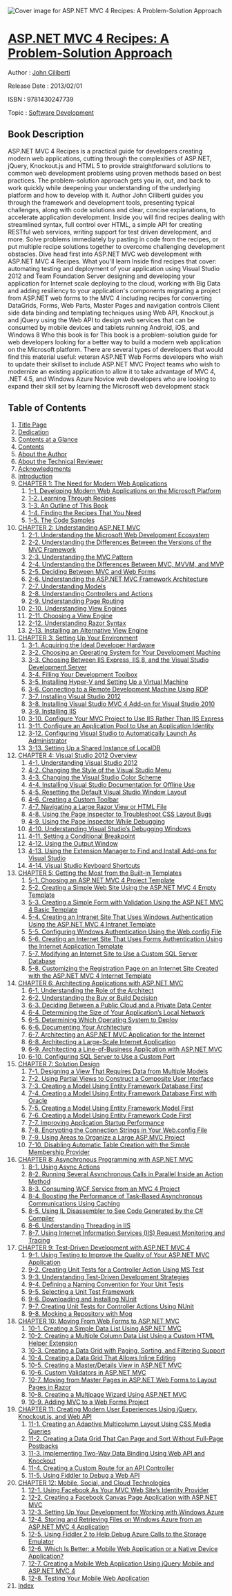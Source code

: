 ![Cover image for ASP.NET MVC 4 Recipes: A Problem-Solution Approach](https://imgdetail.ebookreading.net/cover/cover/software_development/EB9781430247739.jpg)

[ASP.NET MVC 4 Recipes: A Problem-Solution Approach](https://ebookreading.net/view/book/ASP.NET+MVC+4+Recipes%3A+A+Problem-Solution+Approach-EB9781430247739_1.html "ASP.NET MVC 4 Recipes: A Problem-Solution Approach")
====================================================================================================================

Author : [John Ciliberti](https://ebookreading.net/search/author/John+Ciliberti)

Release Date : 2013/02/01

ISBN : 9781430247739

Topic : [Software Development](https://ebookreading.net/search/category/software-development)

Book Description
-----------------

ASP.NET MVC 4 Recipes is a practical guide for developers creating modern web applications, cutting through the complexities of ASP.NET, jQuery, Knockout.js and HTML 5 to provide straightforward solutions to common web development problems using proven methods based on best practices. The problem-solution approach gets you in, out, and back to work quickly while deepening your understanding of the underlying platform and how to develop with it.
Author John Ciliberti guides you through the framework and development tools, presenting typical challenges, along with code solutions and clear, concise explanations, to accelerate application development. Inside you will find recipes dealing with streamlined syntax, full control over HTML, a simple API for creating RESTful web services, writing support for test driven development, and more. Solve problems immediately by pasting in code from the recipes, or put multiple recipe solutions together to overcome challenging development obstacles.
Dive head first into ASP.NET MVC web development with ASP.NET MVC 4 Recipes.
What you'll learn
Inside find recipes that cover:
automating testing and deployment of your application using Visual Studio 2012 and Team Foundation Server
designing and developing your application for Internet scale
deploying to the cloud, working with Big Data and adding resiliency to your application's components
migrating a project from ASP.NET web forms to the MVC 4 including recipes for converting DataGrids, Forms, Web Parts, Master Pages and navigation controls
Client side data binding and templating  techniques using Web API, Knockout.js and jQuery
using the Web API to design web services that can be consumed by mobile devices and tablets running Android, iOS, and Windows 8
Who this book is for
This book is a problem-solution guide for web developers looking for a better way to build a modern web application on the Microsoft platform.
There are several types of developers that would find this material useful:
veteran ASP.NET Web Forms developers who wish to update their skillset to include ASP.NET MVC
Project teams who wish to modernize an existing application to allow it to take advantage of MVC 4, .NET 4.5, and Windows Azure
Novice web developers who are looking to expand their skill set by learning the Microsoft web development stack
              
Table of Contents
-----------------

1. [Title Page](https://ebookreading.net/view/book/ASP.NET+MVC+4+Recipes%3A+A+Problem-Solution+Approach-EB9781430247739_2.html)
1. [Dedication](https://ebookreading.net/view/book/ASP.NET+MVC+4+Recipes%3A+A+Problem-Solution+Approach-EB9781430247739_4.html)
1. [Contents at a Glance](https://ebookreading.net/view/book/ASP.NET+MVC+4+Recipes%3A+A+Problem-Solution+Approach-EB9781430247739_5.html)
1. [Contents](https://ebookreading.net/view/book/ASP.NET+MVC+4+Recipes%3A+A+Problem-Solution+Approach-EB9781430247739_6.html)
1. [About the Author](https://ebookreading.net/view/book/ASP.NET+MVC+4+Recipes%3A+A+Problem-Solution+Approach-EB9781430247739_7.html)
1. [About the Technical Reviewer](https://ebookreading.net/view/book/ASP.NET+MVC+4+Recipes%3A+A+Problem-Solution+Approach-EB9781430247739_8.html)
1. [Acknowledgments](https://ebookreading.net/view/book/ASP.NET+MVC+4+Recipes%3A+A+Problem-Solution+Approach-EB9781430247739_9.html)
1. [Introduction](https://ebookreading.net/view/book/ASP.NET+MVC+4+Recipes%3A+A+Problem-Solution+Approach-EB9781430247739_10.html)
1. [CHAPTER 1: The Need for Modern Web Applications](https://ebookreading.net/view/book/ASP.NET+MVC+4+Recipes%3A+A+Problem-Solution+Approach-EB9781430247739_11.html)
    1. [1-1. Developing Modern Web Applications on the Microsoft Platform](https://ebookreading.net/view/book/ASP.NET+MVC+4+Recipes%3A+A+Problem-Solution+Approach-EB9781430247739_11.html#Sec1)
    1. [1-2. Learning Through Recipes](https://ebookreading.net/view/book/ASP.NET+MVC+4+Recipes%3A+A+Problem-Solution+Approach-EB9781430247739_11.html#Sec3)
    1. [1-3. An Outline of This Book](https://ebookreading.net/view/book/ASP.NET+MVC+4+Recipes%3A+A+Problem-Solution+Approach-EB9781430247739_11.html#Sec4)
    1. [1-4. Finding the Recipes That You Need](https://ebookreading.net/view/book/ASP.NET+MVC+4+Recipes%3A+A+Problem-Solution+Approach-EB9781430247739_11.html#Sec16)
    1. [1-5. The Code Samples](https://ebookreading.net/view/book/ASP.NET+MVC+4+Recipes%3A+A+Problem-Solution+Approach-EB9781430247739_11.html#Sec22)
1. [CHAPTER 2: Understanding ASP.NET MVC](https://ebookreading.net/view/book/ASP.NET+MVC+4+Recipes%3A+A+Problem-Solution+Approach-EB9781430247739_12.html)
    1. [2-1. Understanding the Microsoft Web Development Ecosystem](https://ebookreading.net/view/book/ASP.NET+MVC+4+Recipes%3A+A+Problem-Solution+Approach-EB9781430247739_12.html#Sec1)
    1. [2-2. Understanding the Differences Between the Versions of the MVC Framework](https://ebookreading.net/view/book/ASP.NET+MVC+4+Recipes%3A+A+Problem-Solution+Approach-EB9781430247739_12.html#Sec14)
    1. [2-3. Understanding the MVC Pattern](https://ebookreading.net/view/book/ASP.NET+MVC+4+Recipes%3A+A+Problem-Solution+Approach-EB9781430247739_12.html#Sec18)
    1. [2-4. Understanding the Differences Between MVC, MVVM, and MVP](https://ebookreading.net/view/book/ASP.NET+MVC+4+Recipes%3A+A+Problem-Solution+Approach-EB9781430247739_12.html#Sec26)
    1. [2-5. Deciding Between MVC and Web Forms](https://ebookreading.net/view/book/ASP.NET+MVC+4+Recipes%3A+A+Problem-Solution+Approach-EB9781430247739_12.html#Sec30)
    1. [2-6. Understanding the ASP.NET MVC Framework Architecture](https://ebookreading.net/view/book/ASP.NET+MVC+4+Recipes%3A+A+Problem-Solution+Approach-EB9781430247739_12.html#Sec38)
    1. [2-7. Understanding Models](https://ebookreading.net/view/book/ASP.NET+MVC+4+Recipes%3A+A+Problem-Solution+Approach-EB9781430247739_12.html#Sec42)
    1. [2-8. Understanding Controllers and Actions](https://ebookreading.net/view/book/ASP.NET+MVC+4+Recipes%3A+A+Problem-Solution+Approach-EB9781430247739_12.html#Sec49)
    1. [2-9. Understanding Page Routing](https://ebookreading.net/view/book/ASP.NET+MVC+4+Recipes%3A+A+Problem-Solution+Approach-EB9781430247739_12.html#Sec53)
    1. [2-10. Understanding View Engines](https://ebookreading.net/view/book/ASP.NET+MVC+4+Recipes%3A+A+Problem-Solution+Approach-EB9781430247739_12.html#Sec57)
    1. [2-11. Choosing a View Engine](https://ebookreading.net/view/book/ASP.NET+MVC+4+Recipes%3A+A+Problem-Solution+Approach-EB9781430247739_12.html#Sec61)
    1. [2-12. Understanding Razor Syntax](https://ebookreading.net/view/book/ASP.NET+MVC+4+Recipes%3A+A+Problem-Solution+Approach-EB9781430247739_12.html#Sec70)
    1. [2-13. Installing an Alternative View Engine](https://ebookreading.net/view/book/ASP.NET+MVC+4+Recipes%3A+A+Problem-Solution+Approach-EB9781430247739_12.html#Sec82)
1. [CHAPTER 3: Setting Up Your Environment](https://ebookreading.net/view/book/ASP.NET+MVC+4+Recipes%3A+A+Problem-Solution+Approach-EB9781430247739_13.html)
    1. [3-1. Acquiring the Ideal Developer Hardware](https://ebookreading.net/view/book/ASP.NET+MVC+4+Recipes%3A+A+Problem-Solution+Approach-EB9781430247739_13.html#Sec1)
    1. [3-2. Choosing an Operating System for Your Development Machine](https://ebookreading.net/view/book/ASP.NET+MVC+4+Recipes%3A+A+Problem-Solution+Approach-EB9781430247739_13.html#Sec10)
    1. [3-3. Choosing Between IIS Express, IIS 8, and the Visual Studio Development Server](https://ebookreading.net/view/book/ASP.NET+MVC+4+Recipes%3A+A+Problem-Solution+Approach-EB9781430247739_13.html#Sec14)
    1. [3-4. Filling Your Development Toolbox](https://ebookreading.net/view/book/ASP.NET+MVC+4+Recipes%3A+A+Problem-Solution+Approach-EB9781430247739_13.html#Sec18)
    1. [3-5. Installing Hyper-V and Setting Up a Virtual Machine](https://ebookreading.net/view/book/ASP.NET+MVC+4+Recipes%3A+A+Problem-Solution+Approach-EB9781430247739_13.html#Sec21)
    1. [3-6. Connecting to a Remote Development Machine Using RDP](https://ebookreading.net/view/book/ASP.NET+MVC+4+Recipes%3A+A+Problem-Solution+Approach-EB9781430247739_13.html#Sec28)
    1. [3-7. Installing Visual Studio 2012](https://ebookreading.net/view/book/ASP.NET+MVC+4+Recipes%3A+A+Problem-Solution+Approach-EB9781430247739_13.html#Sec32)
    1. [3-8. Installing Visual Studio MVC 4 Add-on for Visual Studio 2010](https://ebookreading.net/view/book/ASP.NET+MVC+4+Recipes%3A+A+Problem-Solution+Approach-EB9781430247739_13.html#Sec39)
    1. [3-9. Installing IIS](https://ebookreading.net/view/book/ASP.NET+MVC+4+Recipes%3A+A+Problem-Solution+Approach-EB9781430247739_13.html#Sec43)
    1. [3-10. Configure Your MVC Project to Use IIS Rather Than IIS Express](https://ebookreading.net/view/book/ASP.NET+MVC+4+Recipes%3A+A+Problem-Solution+Approach-EB9781430247739_13.html#Sec49)
    1. [3-11. Configure an Application Pool to Use an Application Identity](https://ebookreading.net/view/book/ASP.NET+MVC+4+Recipes%3A+A+Problem-Solution+Approach-EB9781430247739_13.html#Sec53)
    1. [3-12. Configuring Visual Studio to Automatically Launch As Administrator](https://ebookreading.net/view/book/ASP.NET+MVC+4+Recipes%3A+A+Problem-Solution+Approach-EB9781430247739_13.html#Sec57)
    1. [3-13. Setting Up a Shared Instance of LocalDB](https://ebookreading.net/view/book/ASP.NET+MVC+4+Recipes%3A+A+Problem-Solution+Approach-EB9781430247739_13.html#Sec61)
1. [CHAPTER 4: Visual Studio 2012 Overview](https://ebookreading.net/view/book/ASP.NET+MVC+4+Recipes%3A+A+Problem-Solution+Approach-EB9781430247739_14.html)
    1. [4-1. Understanding Visual Studio 2012](https://ebookreading.net/view/book/ASP.NET+MVC+4+Recipes%3A+A+Problem-Solution+Approach-EB9781430247739_14.html#Sec1)
    1. [4-2. Changing the Style of the Visual Studio Menu](https://ebookreading.net/view/book/ASP.NET+MVC+4+Recipes%3A+A+Problem-Solution+Approach-EB9781430247739_14.html#Sec11)
    1. [4-3. Changing the Visual Studio Color Scheme](https://ebookreading.net/view/book/ASP.NET+MVC+4+Recipes%3A+A+Problem-Solution+Approach-EB9781430247739_14.html#Sec15)
    1. [4-4. Installing Visual Studio Documentation for Offline Use](https://ebookreading.net/view/book/ASP.NET+MVC+4+Recipes%3A+A+Problem-Solution+Approach-EB9781430247739_14.html#Sec19)
    1. [4-5. Resetting the Default Visual Studio Window Layout](https://ebookreading.net/view/book/ASP.NET+MVC+4+Recipes%3A+A+Problem-Solution+Approach-EB9781430247739_14.html#Sec22)
    1. [4-6. Creating a Custom Toolbar](https://ebookreading.net/view/book/ASP.NET+MVC+4+Recipes%3A+A+Problem-Solution+Approach-EB9781430247739_14.html#Sec26)
    1. [4-7. Navigating a Large Razor View or HTML File](https://ebookreading.net/view/book/ASP.NET+MVC+4+Recipes%3A+A+Problem-Solution+Approach-EB9781430247739_14.html#Sec30)
    1. [4-8. Using the Page Inspector to Troubleshoot CSS Layout Bugs](https://ebookreading.net/view/book/ASP.NET+MVC+4+Recipes%3A+A+Problem-Solution+Approach-EB9781430247739_14.html#Sec34)
    1. [4-9. Using the Page Inspector While Debugging](https://ebookreading.net/view/book/ASP.NET+MVC+4+Recipes%3A+A+Problem-Solution+Approach-EB9781430247739_14.html#Sec40)
    1. [4-10. Understanding Visual Studio’s Debugging Windows](https://ebookreading.net/view/book/ASP.NET+MVC+4+Recipes%3A+A+Problem-Solution+Approach-EB9781430247739_14.html#Sec44)
    1. [4-11. Setting a Conditional Breakpoint](https://ebookreading.net/view/book/ASP.NET+MVC+4+Recipes%3A+A+Problem-Solution+Approach-EB9781430247739_14.html#Sec48)
    1. [4-12. Using the Output Window](https://ebookreading.net/view/book/ASP.NET+MVC+4+Recipes%3A+A+Problem-Solution+Approach-EB9781430247739_14.html#Sec52)
    1. [4-13. Using the Extension Manager to Find and Install Add-ons for Visual Studio](https://ebookreading.net/view/book/ASP.NET+MVC+4+Recipes%3A+A+Problem-Solution+Approach-EB9781430247739_14.html#Sec58)
    1. [4-14. Visual Studio Keyboard Shortcuts](https://ebookreading.net/view/book/ASP.NET+MVC+4+Recipes%3A+A+Problem-Solution+Approach-EB9781430247739_14.html#Sec63)
1. [CHAPTER 5: Getting the Most from the Built-in Templates](https://ebookreading.net/view/book/ASP.NET+MVC+4+Recipes%3A+A+Problem-Solution+Approach-EB9781430247739_15.html)
    1. [5-1. Choosing an ASP.NET MVC 4 Project Template](https://ebookreading.net/view/book/ASP.NET+MVC+4+Recipes%3A+A+Problem-Solution+Approach-EB9781430247739_15.html#Sec1)
    1. [5-2. Creating a Simple Web Site Using the ASP.NET MVC 4 Empty Template](https://ebookreading.net/view/book/ASP.NET+MVC+4+Recipes%3A+A+Problem-Solution+Approach-EB9781430247739_15.html#Sec11)
    1. [5-3. Creating a Simple Form with Validation Using the ASP.NET MVC 4 Basic Template](https://ebookreading.net/view/book/ASP.NET+MVC+4+Recipes%3A+A+Problem-Solution+Approach-EB9781430247739_15.html#Sec19)
    1. [5-4. Creating an Intranet Site That Uses Windows Authentication Using the ASP.NET MVC 4 Intranet Template](https://ebookreading.net/view/book/ASP.NET+MVC+4+Recipes%3A+A+Problem-Solution+Approach-EB9781430247739_15.html#Sec28)
    1. [5-5. Configuring Windows Authentication Using the Web.config File](https://ebookreading.net/view/book/ASP.NET+MVC+4+Recipes%3A+A+Problem-Solution+Approach-EB9781430247739_15.html#Sec33)
    1. [5-6. Creating an Internet Site That Uses Forms Authentication Using the Internet Application Template](https://ebookreading.net/view/book/ASP.NET+MVC+4+Recipes%3A+A+Problem-Solution+Approach-EB9781430247739_15.html#Sec37)
    1. [5-7. Modifying an Internet Site to Use a Custom SQL Server Database](https://ebookreading.net/view/book/ASP.NET+MVC+4+Recipes%3A+A+Problem-Solution+Approach-EB9781430247739_15.html#Sec44)
    1. [5-8. Customizing the Registration Page on an Internet Site Created with the ASP.NET MVC 4 Internet Template](https://ebookreading.net/view/book/ASP.NET+MVC+4+Recipes%3A+A+Problem-Solution+Approach-EB9781430247739_15.html#Sec51)
1. [CHAPTER 6: Architecting Applications with ASP.NET MVC](https://ebookreading.net/view/book/ASP.NET+MVC+4+Recipes%3A+A+Problem-Solution+Approach-EB9781430247739_16.html)
    1. [6-1. Understanding the Role of the Architect](https://ebookreading.net/view/book/ASP.NET+MVC+4+Recipes%3A+A+Problem-Solution+Approach-EB9781430247739_16.html#Sec1)
    1. [6-2. Understanding the Buy or Build Decision](https://ebookreading.net/view/book/ASP.NET+MVC+4+Recipes%3A+A+Problem-Solution+Approach-EB9781430247739_16.html#Sec7)
    1. [6-3. Deciding Between a Public Cloud and a Private Data Center](https://ebookreading.net/view/book/ASP.NET+MVC+4+Recipes%3A+A+Problem-Solution+Approach-EB9781430247739_16.html#Sec14)
    1. [6-4. Determining the Size of Your Application’s Local Network](https://ebookreading.net/view/book/ASP.NET+MVC+4+Recipes%3A+A+Problem-Solution+Approach-EB9781430247739_16.html#Sec19)
    1. [6-5. Determining Which Operating System to Deploy](https://ebookreading.net/view/book/ASP.NET+MVC+4+Recipes%3A+A+Problem-Solution+Approach-EB9781430247739_16.html#Sec23)
    1. [6-6. Documenting Your Architecture](https://ebookreading.net/view/book/ASP.NET+MVC+4+Recipes%3A+A+Problem-Solution+Approach-EB9781430247739_16.html#Sec27)
    1. [6-7. Architecting an ASP.NET MVC Application for the Internet](https://ebookreading.net/view/book/ASP.NET+MVC+4+Recipes%3A+A+Problem-Solution+Approach-EB9781430247739_16.html#Sec34)
    1. [6-8. Architecting a Large-Scale Internet Application](https://ebookreading.net/view/book/ASP.NET+MVC+4+Recipes%3A+A+Problem-Solution+Approach-EB9781430247739_16.html#Sec40)
    1. [6-9. Architecting a Line-of-Business Application with ASP.NET MVC](https://ebookreading.net/view/book/ASP.NET+MVC+4+Recipes%3A+A+Problem-Solution+Approach-EB9781430247739_16.html#Sec45)
    1. [6-10. Configuring SQL Server to Use a Custom Port](https://ebookreading.net/view/book/ASP.NET+MVC+4+Recipes%3A+A+Problem-Solution+Approach-EB9781430247739_16.html#Sec51)
1. [CHAPTER 7: Solution Design](https://ebookreading.net/view/book/ASP.NET+MVC+4+Recipes%3A+A+Problem-Solution+Approach-EB9781430247739_17.html)
    1. [7-1. Designing a View That Requires Data from Multiple Models](https://ebookreading.net/view/book/ASP.NET+MVC+4+Recipes%3A+A+Problem-Solution+Approach-EB9781430247739_17.html#Sec1)
    1. [7-2. Using Partial Views to Construct a Composite User Interface](https://ebookreading.net/view/book/ASP.NET+MVC+4+Recipes%3A+A+Problem-Solution+Approach-EB9781430247739_17.html#Sec12)
    1. [7-3. Creating a Model Using Entity Framework Database First](https://ebookreading.net/view/book/ASP.NET+MVC+4+Recipes%3A+A+Problem-Solution+Approach-EB9781430247739_17.html#Sec26)
    1. [7-4. Creating a Model Using Entity Framework Database First with Oracle](https://ebookreading.net/view/book/ASP.NET+MVC+4+Recipes%3A+A+Problem-Solution+Approach-EB9781430247739_17.html#Sec33)
    1. [7-5. Creating a Model Using Entity Framework Model First](https://ebookreading.net/view/book/ASP.NET+MVC+4+Recipes%3A+A+Problem-Solution+Approach-EB9781430247739_17.html#Sec42)
    1. [7-6. Creating a Model Using Entity Framework Code First](https://ebookreading.net/view/book/ASP.NET+MVC+4+Recipes%3A+A+Problem-Solution+Approach-EB9781430247739_17.html#Sec50)
    1. [7-7. Improving Application Startup Performance](https://ebookreading.net/view/book/ASP.NET+MVC+4+Recipes%3A+A+Problem-Solution+Approach-EB9781430247739_17.html#Sec64)
    1. [7-8. Encrypting the Connection Strings in Your Web.config File](https://ebookreading.net/view/book/ASP.NET+MVC+4+Recipes%3A+A+Problem-Solution+Approach-EB9781430247739_17.html#Sec68)
    1. [7-9. Using Areas to Organize a Large ASP.MVC Project](https://ebookreading.net/view/book/ASP.NET+MVC+4+Recipes%3A+A+Problem-Solution+Approach-EB9781430247739_17.html#Sec72)
    1. [7-10. Disabling Automatic Table Creation with the Simple Membership Provider](https://ebookreading.net/view/book/ASP.NET+MVC+4+Recipes%3A+A+Problem-Solution+Approach-EB9781430247739_17.html#Sec82)
1. [CHAPTER 8: Asynchronous Programming with ASP.NET MVC](https://ebookreading.net/view/book/ASP.NET+MVC+4+Recipes%3A+A+Problem-Solution+Approach-EB9781430247739_18.html)
    1. [8-1. Using Async Actions](https://ebookreading.net/view/book/ASP.NET+MVC+4+Recipes%3A+A+Problem-Solution+Approach-EB9781430247739_18.html#Sec1)
    1. [8-2. Running Several Asynchronous Calls in Parallel Inside an Action Method](https://ebookreading.net/view/book/ASP.NET+MVC+4+Recipes%3A+A+Problem-Solution+Approach-EB9781430247739_18.html#Sec5)
    1. [8-3. Consuming WCF Service from an MVC 4 Project](https://ebookreading.net/view/book/ASP.NET+MVC+4+Recipes%3A+A+Problem-Solution+Approach-EB9781430247739_18.html#Sec9)
    1. [8-4. Boosting the Performance of Task-Based Asynchronous Communications Using Caching](https://ebookreading.net/view/book/ASP.NET+MVC+4+Recipes%3A+A+Problem-Solution+Approach-EB9781430247739_18.html#Sec17)
    1. [8-5. Using IL Disassembler to See Code Generated by the C# Compiler](https://ebookreading.net/view/book/ASP.NET+MVC+4+Recipes%3A+A+Problem-Solution+Approach-EB9781430247739_18.html#Sec24)
    1. [8-6. Understanding Threading in IIS](https://ebookreading.net/view/book/ASP.NET+MVC+4+Recipes%3A+A+Problem-Solution+Approach-EB9781430247739_18.html#Sec29)
    1. [8-7. Using Internet Information Services (IIS) Request Monitoring and Tracing](https://ebookreading.net/view/book/ASP.NET+MVC+4+Recipes%3A+A+Problem-Solution+Approach-EB9781430247739_18.html#Sec45)
1. [CHAPTER 9: Test-Driven Development with ASP.NET MVC 4 ](https://ebookreading.net/view/book/ASP.NET+MVC+4+Recipes%3A+A+Problem-Solution+Approach-EB9781430247739_19.html)
    1. [9-1. Using Testing to Improve the Quality of Your ASP.NET MVC Application](https://ebookreading.net/view/book/ASP.NET+MVC+4+Recipes%3A+A+Problem-Solution+Approach-EB9781430247739_19.html#Sec1)
    1. [9-2. Creating Unit Tests for a Controller Action Using MS Test](https://ebookreading.net/view/book/ASP.NET+MVC+4+Recipes%3A+A+Problem-Solution+Approach-EB9781430247739_19.html#Sec11)
    1. [9-3. Understanding Test-Driven Development Strategies](https://ebookreading.net/view/book/ASP.NET+MVC+4+Recipes%3A+A+Problem-Solution+Approach-EB9781430247739_19.html#Sec20)
    1. [9-4. Defining a Naming Convention for Your Unit Tests](https://ebookreading.net/view/book/ASP.NET+MVC+4+Recipes%3A+A+Problem-Solution+Approach-EB9781430247739_19.html#Sec39)
    1. [9-5. Selecting a Unit Test Framework](https://ebookreading.net/view/book/ASP.NET+MVC+4+Recipes%3A+A+Problem-Solution+Approach-EB9781430247739_19.html#Sec46)
    1. [9-6. Downloading and Installing NUnit](https://ebookreading.net/view/book/ASP.NET+MVC+4+Recipes%3A+A+Problem-Solution+Approach-EB9781430247739_19.html#Sec58)
    1. [9-7. Creating Unit Tests for Controller Actions Using NUnit](https://ebookreading.net/view/book/ASP.NET+MVC+4+Recipes%3A+A+Problem-Solution+Approach-EB9781430247739_19.html#Sec64)
    1. [9-8. Mocking a Repository with Moq](https://ebookreading.net/view/book/ASP.NET+MVC+4+Recipes%3A+A+Problem-Solution+Approach-EB9781430247739_19.html#Sec70)
1. [CHAPTER 10: Moving From Web Forms to ASP.NET MVC](https://ebookreading.net/view/book/ASP.NET+MVC+4+Recipes%3A+A+Problem-Solution+Approach-EB9781430247739_20.html)
    1. [10-1. Creating a Simple Data List Using ASP.NET MVC](https://ebookreading.net/view/book/ASP.NET+MVC+4+Recipes%3A+A+Problem-Solution+Approach-EB9781430247739_20.html#Sec1)
    1. [10-2. Creating a Multiple Column Data List Using a Custom HTML Helper Extension](https://ebookreading.net/view/book/ASP.NET+MVC+4+Recipes%3A+A+Problem-Solution+Approach-EB9781430247739_20.html#Sec12)
    1. [10-3. Creating a Data Grid with Paging, Sorting, and Filtering Support](https://ebookreading.net/view/book/ASP.NET+MVC+4+Recipes%3A+A+Problem-Solution+Approach-EB9781430247739_20.html#Sec23)
    1. [10-4. Creating a Data Grid That Allows Inline Editing](https://ebookreading.net/view/book/ASP.NET+MVC+4+Recipes%3A+A+Problem-Solution+Approach-EB9781430247739_20.html#Sec37)
    1. [10-5. Creating a Master/Details View in ASP.NET MVC](https://ebookreading.net/view/book/ASP.NET+MVC+4+Recipes%3A+A+Problem-Solution+Approach-EB9781430247739_20.html#Sec45)
    1. [10-6. Custom Validators in ASP.NET MVC](https://ebookreading.net/view/book/ASP.NET+MVC+4+Recipes%3A+A+Problem-Solution+Approach-EB9781430247739_20.html#Sec51)
    1. [10-7. Moving from Master Pages in ASP.NET Web Forms to Layout Pages in Razor](https://ebookreading.net/view/book/ASP.NET+MVC+4+Recipes%3A+A+Problem-Solution+Approach-EB9781430247739_20.html#Sec56)
    1. [10-8. Creating a Multipage Wizard Using ASP.NET MVC](https://ebookreading.net/view/book/ASP.NET+MVC+4+Recipes%3A+A+Problem-Solution+Approach-EB9781430247739_20.html#Sec61)
    1. [10-9. Adding MVC to a Web Forms Project](https://ebookreading.net/view/book/ASP.NET+MVC+4+Recipes%3A+A+Problem-Solution+Approach-EB9781430247739_20.html#Sec74)
1. [CHAPTER 11: Creating Modern User Experiences Using jQuery, Knockout.js, and Web API](https://ebookreading.net/view/book/ASP.NET+MVC+4+Recipes%3A+A+Problem-Solution+Approach-EB9781430247739_21.html)
    1. [11-1. Creating an Adaptive Multicolumn Layout Using CSS Media Queries](https://ebookreading.net/view/book/ASP.NET+MVC+4+Recipes%3A+A+Problem-Solution+Approach-EB9781430247739_21.html#Sec1)
    1. [11-2. Creating a Data Grid That Can Page and Sort Without Full-Page Postbacks](https://ebookreading.net/view/book/ASP.NET+MVC+4+Recipes%3A+A+Problem-Solution+Approach-EB9781430247739_21.html#Sec10)
    1. [11-3. Implementing Two-Way Data Binding Using Web API and Knockout](https://ebookreading.net/view/book/ASP.NET+MVC+4+Recipes%3A+A+Problem-Solution+Approach-EB9781430247739_21.html#Sec25)
    1. [11-4. Creating a Custom Route for an API Controller](https://ebookreading.net/view/book/ASP.NET+MVC+4+Recipes%3A+A+Problem-Solution+Approach-EB9781430247739_21.html#Sec44)
    1. [11-5. Using Fiddler to Debug a Web API](https://ebookreading.net/view/book/ASP.NET+MVC+4+Recipes%3A+A+Problem-Solution+Approach-EB9781430247739_21.html#Sec50)
1. [CHAPTER 12: Mobile, Social, and Cloud Technologies](https://ebookreading.net/view/book/ASP.NET+MVC+4+Recipes%3A+A+Problem-Solution+Approach-EB9781430247739_22.html)
    1. [12-1. Using Facebook As Your MVC Web Site’s Identity Provider](https://ebookreading.net/view/book/ASP.NET+MVC+4+Recipes%3A+A+Problem-Solution+Approach-EB9781430247739_22.html#Sec1)
    1. [12-2. Creating a Facebook Canvas Page Application with ASP.NET MVC](https://ebookreading.net/view/book/ASP.NET+MVC+4+Recipes%3A+A+Problem-Solution+Approach-EB9781430247739_22.html#Sec8)
    1. [12-3. Setting Up Your Development for Working with Windows Azure](https://ebookreading.net/view/book/ASP.NET+MVC+4+Recipes%3A+A+Problem-Solution+Approach-EB9781430247739_22.html#Sec13)
    1. [12-4. Storing and Retrieving Files on Windows Azure from an ASP.NET MVC 4 Application](https://ebookreading.net/view/book/ASP.NET+MVC+4+Recipes%3A+A+Problem-Solution+Approach-EB9781430247739_22.html#Sec17)
    1. [12-5. Using Fiddler 2 to Help Debug Azure Calls to the Storage Emulator](https://ebookreading.net/view/book/ASP.NET+MVC+4+Recipes%3A+A+Problem-Solution+Approach-EB9781430247739_22.html#Sec30)
    1. [12-6. Which Is Better: a Mobile Web Application or a Native Device Application?](https://ebookreading.net/view/book/ASP.NET+MVC+4+Recipes%3A+A+Problem-Solution+Approach-EB9781430247739_22.html#Sec34)
    1. [12-7. Creating a Mobile Web Application Using jQuery Mobile and ASP.NET MVC 4](https://ebookreading.net/view/book/ASP.NET+MVC+4+Recipes%3A+A+Problem-Solution+Approach-EB9781430247739_22.html#Sec46)
    1. [12-8. Testing Your Mobile Web Application](https://ebookreading.net/view/book/ASP.NET+MVC+4+Recipes%3A+A+Problem-Solution+Approach-EB9781430247739_22.html#Sec50)
1. [Index](https://ebookreading.net/view/book/ASP.NET+MVC+4+Recipes%3A+A+Problem-Solution+Approach-EB9781430247739_23.html)
